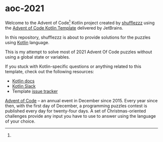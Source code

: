 # aoc-2021

Welcome to the Advent of Code[^aoc] Kotlin project created by [shufflezzz][github] using
the [Advent of Code Kotlin Template][template] delivered by JetBrains.

In this repository, shufflezzz is about to provide solutions for the puzzles using [Kotlin][kotlin] language.

This is my attempt to solve most of 2021 Advent Of Code puzzles without using a global state or variables.

If you stuck with Kotlin-specific questions or anything related to this template, check out the following resources:

- [Kotlin docs][docs]
- [Kotlin Slack][slack]
- Template [issue tracker][issues]

[^aoc]:
[Advent of Code][aoc] – an annual event in December since 2015. Every year since then, with the first day of December, a
programming puzzles contest is published every day for twenty-four days. A set of Christmas-oriented challenges provide
any input you have to use to answer using the language of your choice.

[aoc]: https://adventofcode.com

[docs]: https://kotlinlang.org/docs/home.html

[github]: https://github.com/shufflezzz

[issues]: https://github.com/kotlin-hands-on/advent-of-code-kotlin-template/issues

[kotlin]: https://kotlinlang.org

[slack]: https://surveys.jetbrains.com/s3/kotlin-slack-sign-up

[template]: https://github.com/kotlin-hands-on/advent-of-code-kotlin-template
